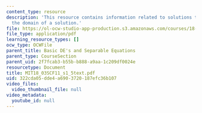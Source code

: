 ```yaml
---
content_type: resource
description: 'This resource contains information related to solutions that blow up:
  the domain of a solution.'
file: https://ol-ocw-studio-app-production.s3.amazonaws.com/courses/18-03sc-differential-equations-fall-2011/322cda05dde4a6903720187efc36b107_MIT18_03SCF11_s1_5text.pdf
file_type: application/pdf
learning_resource_types: []
ocw_type: OCWFile
parent_title: Basic DE's and Separable Equations
parent_type: CourseSection
parent_uid: 2f7fcab3-b55b-b888-a9aa-1c209df0024e
resourcetype: Document
title: MIT18_03SCF11_s1_5text.pdf
uid: 322cda05-dde4-a690-3720-187efc36b107
video_files:
  video_thumbnail_file: null
video_metadata:
  youtube_id: null
---
```

